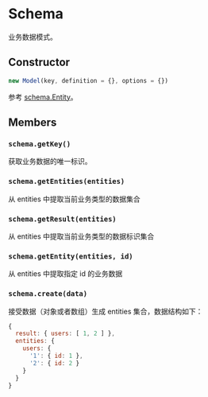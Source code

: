 # Schema

业务数据模式。

## Constructor

```javascript
new Model(key, definition = {}, options = {})
```

参考 [schema.Entity](https://github.com/paularmstrong/normalizr/blob/master/docs/api.md#entitykey-definition---options--)。

## Members

### `schema.getKey()`

获取业务数据的唯一标识。

### `schema.getEntities(entities)`

从 entities 中提取当前业务类型的数据集合

### `schema.getResult(entities)`

从 entities 中提取当前业务类型的数据标识集合

### `schema.getEntity(entities, id)`

从 entities 中提取指定 id 的业务数据

### `schema.create(data)`

接受数据（对象或者数组）生成 entities 集合，数据结构如下：

```javascript
{
  result: { users: [ 1, 2 ] },
  entities: {
    users: {
      '1': { id: 1 },
      '2': { id: 2 }
    }
  }
}
```
